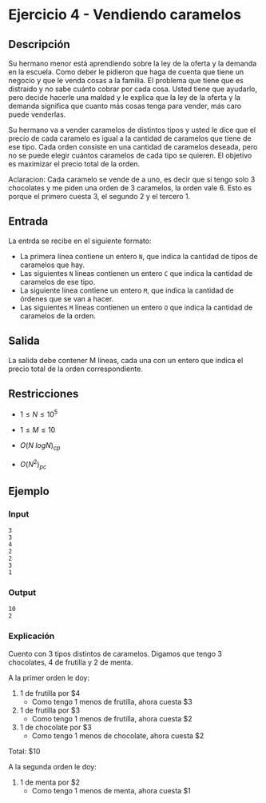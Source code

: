 # Ejercicio 4 - Vendiendo caramelos

## Descripción

Su hermano menor está aprendiendo sobre la ley de la oferta y la demanda en la escuela. Como deber le pidieron que haga de cuenta que tiene un negocio y que le venda cosas a la familia. El problema que tiene que es distraido y no sabe cuánto cobrar por cada cosa. Usted tiene que ayudarlo, pero decide hacerle una maldad y le explica que la ley de la oferta y la demanda significa que cuanto más cosas tenga para vender, más caro puede venderlas.

Su hermano va a vender caramelos de distintos tipos y usted le dice que el precio de cada caramelo es igual a la cantidad de caramelos que tiene de ese tipo. Cada orden consiste en una cantidad de caramelos deseada, pero no se puede elegir cuántos caramelos de cada tipo se quieren. El objetivo es maximizar el precio total de la orden.

Aclaracion: Cada caramelo se vende de a uno, es decir que si tengo solo 3 chocolates y me piden una orden de 3 caramelos, la orden vale 6. Esto es porque el primero cuesta 3, el segundo 2 y el tercero 1.

## Entrada

La entrda se recibe en el siguiente formato:

- La primera línea contiene un entero `N`, que indica la cantidad de tipos de caramelos que hay.
- Las siguientes `N` líneas contienen un entero `C` que indica la cantidad de caramelos de ese tipo.
- La siguiente línea contiene un entero `M`, que indica la cantidad de órdenes que se van a hacer.
- Las siguientes `M` líneas contienen un entero `O` que indica la cantidad de caramelos de la orden.

## Salida

La salida debe contener M líneas, cada una con un entero que indica el precio total de la orden correspondiente.

## Restricciones

- $1 \leq N \leq 10^5$
- $1 \leq M \leq 10$

- $O(N\ logN)_{cp}$
- $O(N^2)_{pc}$

## Ejemplo

### Input

```plaintext
3
3
4
2
2
3
1
```

### Output

```plaintext
10
2
```

### Explicación

Cuento con 3 tipos distintos de caramelos. Digamos que tengo 3 chocolates, 4 de frutilla y 2 de menta.

A la primer orden le doy:

 1. 1 de frutilla por $4
    - Como tengo 1 menos de frutilla, ahora cuesta $3
 2. 1 de frutilla por $3
    - Como tengo 1 menos de frutilla, ahora cuesta $2
 3. 1 de chocolate por $3
    - Como tengo 1 menos de chocolate, ahora cuesta $2

Total: $10

A la segunda orden le doy:

 1. 1 de menta por $2
    - Como tengo 1 menos de menta, ahora cuesta $1
